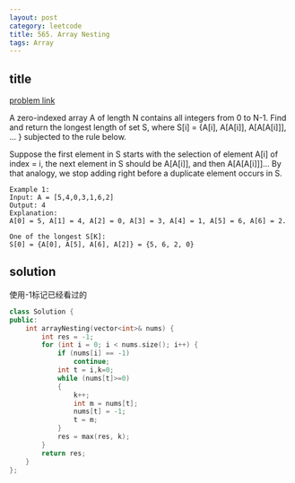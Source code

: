 ```yaml
---
layout: post
category: leetcode
title: 565. Array Nesting
tags: Array
---
```


## title
[problem link](https://leetcode.com/problems/array-nesting/)

A zero-indexed array A of length N contains all integers from 0 to N-1. Find and return the longest length of set S, where S[i] = {A[i], A[A[i]], A[A[A[i]]], ... } subjected to the rule below.

Suppose the first element in S starts with the selection of element A[i] of index = i, the next element in S should be A[A[i]], and then A[A[A[i]]]… By that analogy, we stop adding right before a duplicate element occurs in S.
	
	Example 1:
	Input: A = [5,4,0,3,1,6,2]
	Output: 4
	Explanation: 
	A[0] = 5, A[1] = 4, A[2] = 0, A[3] = 3, A[4] = 1, A[5] = 6, A[6] = 2.

	One of the longest S[K]:
	S[0] = {A[0], A[5], A[6], A[2]} = {5, 6, 2, 0}

## solution
使用-1标记已经看过的

```c++
class Solution {
public:
	int arrayNesting(vector<int>& nums) {
		int res = -1;
		for (int i = 0; i < nums.size(); i++) {
			if (nums[i] == -1)
				continue;
			int t = i,k=0;
			while (nums[t]>=0)
			{
				k++;
				int m = nums[t];
				nums[t] = -1;
				t = m;
			}
			res = max(res, k);
		}
		return res;
	}
};

```